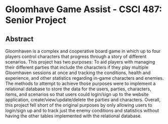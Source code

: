 # Gloomhave Game Assist - CSCI 487: Senior Project

## Abstract
Gloomhaven is a complex and cooperative board game in which up to four players control characters that progress through a story of different scenarios. This project has two purposes: To aid players with managing their different parties that include the characters if they play multiple Gloomhaven sessions at once and tracking the conditions, health and experience, and other statistics regarding in-game characters and enemies. The methods to attempt to achieve those purposes were to implement a relational database to store the data for the users, parties, characters, items, and scenarios so that users could login/sign up to the website application, create/view/update/delete the parties and characters. Overall, this project fell short of the original purposes by only allowing users to login/sign up and to track just the enemy conditions and statistics without having the other tables implemented with the relational database.
